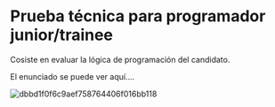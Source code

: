 # Prueba técnica para programador junior/trainee

Cosiste en evaluar la lógica de programación del candidato.

El enunciado se puede ver aquí....

![dbbd1f0f6c9aef758764406f016bb118](https://github.com/Esmeldy/Prueba_Tecnica__Para_JuniorDev/assets/67498436/99f7cc66-d331-43bd-8eb1-b54948379410)


